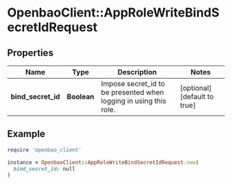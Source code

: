 # OpenbaoClient::AppRoleWriteBindSecretIdRequest

## Properties

| Name | Type | Description | Notes |
| ---- | ---- | ----------- | ----- |
| **bind_secret_id** | **Boolean** | Impose secret_id to be presented when logging in using this role. | [optional][default to true] |

## Example

```ruby
require 'openbao_client'

instance = OpenbaoClient::AppRoleWriteBindSecretIdRequest.new(
  bind_secret_id: null
)
```

